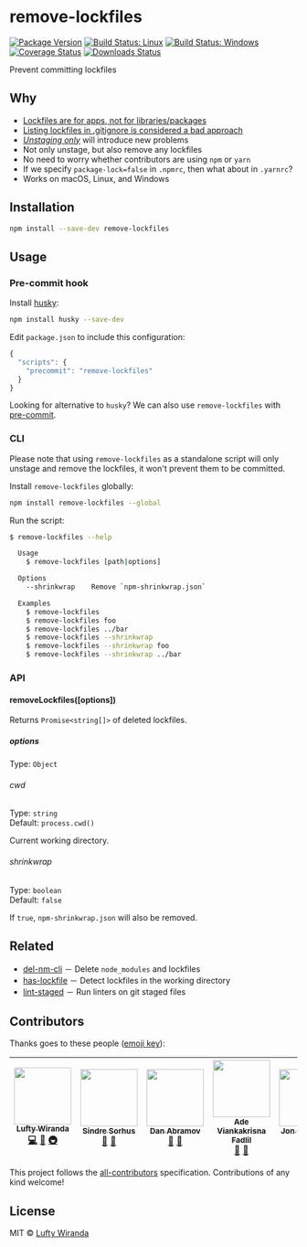 # remove-lockfiles

[![Package Version](https://img.shields.io/npm/v/remove-lockfiles.svg)](https://www.npmjs.com/package/remove-lockfiles)
[![Build Status: Linux](https://img.shields.io/travis/luftywiranda13/remove-lockfiles/master.svg)](https://travis-ci.org/luftywiranda13/remove-lockfiles)
[![Build Status: Windows](https://ci.appveyor.com/api/projects/status/rx84a6lgs5eb3h0m/branch/master?svg=true)](https://ci.appveyor.com/project/luftywiranda13/remove-lockfiles/branch/master)
[![Coverage Status](https://img.shields.io/codecov/c/github/luftywiranda13/remove-lockfiles/master.svg)](https://codecov.io/gh/luftywiranda13/remove-lockfiles)
[![Downloads Status](https://img.shields.io/npm/dm/remove-lockfiles.svg)](https://npm-stat.com/charts.html?package=remove-lockfiles&from=2016-04-01)

Prevent committing lockfiles

## Why

* [Lockfiles are for apps, not for libraries/packages](https://github.com/sindresorhus/ama/issues/479#issuecomment-310661514)
* [Listing lockfiles in .gitignore is considered a bad approach](https://github.com/facebookincubator/create-react-app/pull/2014#issuecomment-300811661)
* _[Unstaging only](https://github.com/facebookincubator/create-react-app/pull/2700)_ will introduce new problems
* Not only unstage, but also remove any lockfiles
* No need to worry whether contributors are using `npm` or `yarn`
* If we specify `package-lock=false` in `.npmrc`, then what about in `.yarnrc`?
* Works on macOS, Linux, and Windows

## Installation

```sh
npm install --save-dev remove-lockfiles
```

## Usage

### Pre-commit hook

Install [husky](https://github.com/typicode/husky):

```sh
npm install husky --save-dev
```

Edit `package.json` to include this configuration:

```js
{
  "scripts": {
    "precommit": "remove-lockfiles"
  }
}
```

Looking for alternative to `husky`? We can also use `remove-lockfiles` with [pre-commit](https://github.com/observing/pre-commit).

### CLI

Please note that using `remove-lockfiles` as a standalone script will only unstage and remove the lockfiles, it won't prevent them to be committed.

Install `remove-lockfiles` globally:

```sh
npm install remove-lockfiles --global
```

Run the script:

```sh
$ remove-lockfiles --help

  Usage
    $ remove-lockfiles [path|options]

  Options
    --shrinkwrap    Remove `npm-shrinkwrap.json`

  Examples
    $ remove-lockfiles
    $ remove-lockfiles foo
    $ remove-lockfiles ../bar
    $ remove-lockfiles --shrinkwrap
    $ remove-lockfiles --shrinkwrap foo
    $ remove-lockfiles --shrinkwrap ../bar
```

### API

#### removeLockfiles([options])

Returns `Promise<string[]>` of deleted lockfiles.

##### options

Type: `Object`<br />

###### cwd

Type: `string`<br />
Default: `process.cwd()`

Current working directory.

###### shrinkwrap

Type: `boolean`<br />
Default: `false`

If `true`, `npm-shrinkwrap.json` will also be removed.

## Related

* [del-nm-cli](https://github.com/luftywiranda13/del-nm-cli) － Delete `node_modules` and lockfiles
* [has-lockfile](https://github.com/luftywiranda13/has-lockfile) － Detect lockfiles in the working directory
* [lint-staged](https://github.com/okonet/lint-staged) － Run linters on git staged files

## Contributors

Thanks goes to these people ([emoji key](https://github.com/kentcdodds/all-contributors#emoji-key)):

<!-- ALL-CONTRIBUTORS-LIST:START - Do not remove or modify this section -->

<!-- prettier-ignore -->
| [<img src="https://avatars2.githubusercontent.com/u/22868432?v=3" width="100px;"/><br /><sub><b>Lufty Wiranda</b></sub>](https://github.com/luftywiranda13)<br />[💻](https://github.com/luftywiranda13/remove-lockfiles/commits?author=luftywiranda13 "Code") [📖](https://github.com/luftywiranda13/remove-lockfiles/commits?author=luftywiranda13 "Documentation") [🚇](#infra-luftywiranda13 "Infrastructure (Hosting, Build-Tools, etc)") | [<img src="https://avatars1.githubusercontent.com/u/170270?v=4" width="100px;"/><br /><sub><b>Sindre Sorhus</b></sub>](https://sindresorhus.com)<br />[💬](#question-sindresorhus "Answering Questions") [🤔](#ideas-sindresorhus "Ideas, Planning, & Feedback") | [<img src="https://avatars0.githubusercontent.com/u/810438?v=4" width="100px;"/><br /><sub><b>Dan Abramov</b></sub>](http://twitter.com/dan_abramov)<br />[💬](#question-gaearon "Answering Questions") [🤔](#ideas-gaearon "Ideas, Planning, & Feedback") | [<img src="https://avatars1.githubusercontent.com/u/9636410?v=4" width="100px;"/><br /><sub><b>Ade Viankakrisna Fadlil</b></sub>](https://musify.id)<br />[💬](#question-viankakrisna "Answering Questions") [🤔](#ideas-viankakrisna "Ideas, Planning, & Feedback") | [<img src="https://avatars2.githubusercontent.com/u/364677?v=4" width="100px;"/><br /><sub><b>Jon Crenshaw</b></sub>](http://linkedin.com/in/jdcrensh)<br />[🤔](#ideas-jdcrensh "Ideas, Planning, & Feedback") |
| :---: | :---: | :---: | :---: | :---: |

<!-- ALL-CONTRIBUTORS-LIST:END -->

This project follows the [all-contributors](https://github.com/kentcdodds/all-contributors) specification. Contributions of any kind welcome!

## License

MIT &copy; [Lufty Wiranda](https://www.luftywiranda.com)
